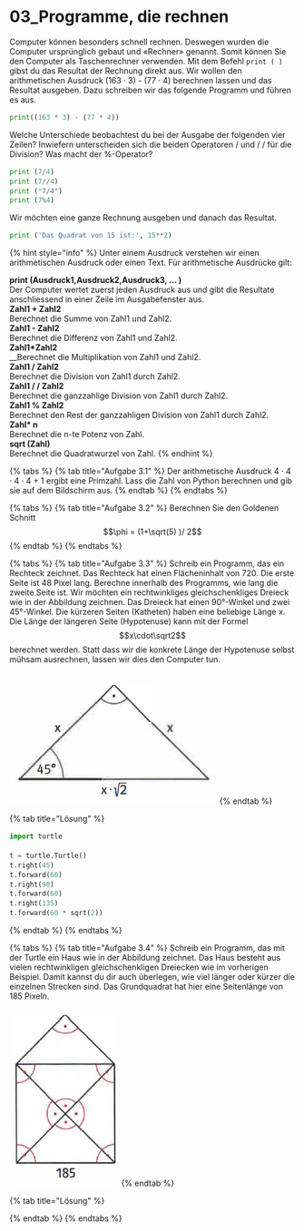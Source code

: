 # 03\_Programme, die rechnen

Computer können besonders schnell rechnen. Deswegen wurden die Computer ursprünglich gebaut und «Rechner» genannt. Somit können Sie den Computer als Taschenrechner verwenden. Mit dem Befehl `print ( )` gibst du das Resultat der Rechnung direkt aus. Wir wollen den arithmetischen Ausdruck \(163 · 3\) - \(77 · 4\) berechnen lassen und das Resultat ausgeben. Dazu schreiben wir das folgende Programm und führen es aus.

```python
print((163 * 3) - (77 * 4))
```

Welche Unterschiede beobachtest du bei der Ausgabe der folgenden vier Zeilen? Inwiefern unterscheiden sich die beiden Operatoren / und / / für die Division? Was macht der %-Operator?

```python
print (7/4)
print (7//4)
print ("7/4")
print (7%4)
```

Wir möchten eine ganze Rechnung ausgeben und danach das Resultat.

```python
print ('Das Quadrat von 15 ist:', 15**2)
```

{% hint style="info" %}
Unter einem Ausdruck verstehen wir einen arithmetischen Ausdruck oder einen Text. Für arithmetische Ausdrücke gilt:

**print \(Ausdruck1,Ausdruck2,Ausdruck3, ... \)**  
Der Computer wertet zuerst jeden Ausdruck aus und gibt die Resultate anschliessend in einer Zeile im Ausgabefenster aus.  
**Zahl1 + Zahl2**  
Berechnet die Summe von Zahl1 und Zahl2.  
**Zahl1 - Zahl2**  
Berechnet die Differenz von Zahl1 und Zahl2.  
**Zahl1\*Zahl2**  
__Berechnet die Multiplikation von Zahl1 und Zahl2.  
**Zahl1 / Zahl2**   
Berechnet die Division von Zahl1 durch Zahl2.  
**Zahl1 / / Zahl2**  
Berechnet die ganzzahlige Division von Zahl1 durch Zahl2.  
**Zahl1 % Zahl2**  
Berechnet den Rest der ganzzahligen Division von Zahl1 durch Zahl2.  
**Zahl\* n**  
Berechnet die n-te Potenz von Zahl.  
**sqrt \(Zahl\)**  
Berechnet die Quadratwurzel von Zahl.
{% endhint %}

{% tabs %}
{% tab title="Aufgabe 3.1" %}
Der arithmetische Ausdruck 4 · 4 · 4 · 4 + 1 ergibt eine Primzahl. Lass die Zahl von Python berechnen und gib sie auf dem Bildschirm aus.
{% endtab %}
{% endtabs %}

{% tabs %}
{% tab title="Aufgabe 3.2" %}
Berechnen Sie den Goldenen Schnitt $$\phi = (1+\sqrt(5) )/ 2$$ 
{% endtab %}
{% endtabs %}

{% tabs %}
{% tab title="Aufgabe 3.3" %}
Schreib ein Programm, das ein Rechteck zeichnet. Das Rechteck hat einen Flächeninhalt von 720. Die erste Seite ist 48 Pixel lang. Berechne innerhalb des Programms, wie lang die zweite Seite ist. Wir möchten ein rechtwinkliges gleichschenkliges Dreieck wie in der Abbildung zeichnen. Das Dreieck hat einen 90°-Winkel und zwei 45°-Winkel. Die kürzeren Seiten \(Katheten\) haben eine beliebige Länge x. Die Länge der längeren Seite \(Hypotenuse\) kann mit der Formel $$x\cdot\sqrt2$$ berechnet werden. Statt dass wir die konkrete Länge der Hypotenuse selbst mühsam ausrechnen, lassen wir dies den Computer tun.  


![Gleichschenkliges Dreieck](../../.gitbook/assets/grafik%20%2830%29.png)
{% endtab %}

{% tab title="Lösung" %}
```python
import turtle

t = turtle.Turtle()
t.right(45)
t.forward(60)
t.right(90)
t.forward(60)
t.right(135)
t.forward(60 * sqrt(2))
```
{% endtab %}
{% endtabs %}

{% tabs %}
{% tab title="Aufgabe 3.4" %}
Schreib ein Programm, das mit der Turtle ein Haus wie in der Abbildung zeichnet. Das Haus besteht aus vielen rechtwinkligen gleichschenkligen Drei­ecken wie im vorherigen Beispiel. Damit kannst du dir auch überlegen, wie viel länger oder kürzer die einzelnen Strecken sind. Das Grundquadrat hat hier eine Seiten­länge von 185 Pixeln.  


![](../../.gitbook/assets/grafik%20%2831%29.png)
{% endtab %}

{% tab title="Lösung" %}

{% endtab %}
{% endtabs %}

